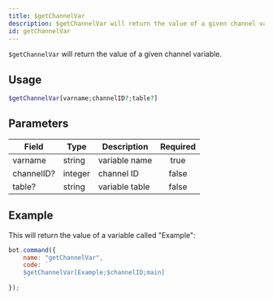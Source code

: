 ```yaml
---
title: $getChannelVar
description: $getChannelVar will return the value of a given channel variable.
id: getChannelVar
---
```


`$getChannelVar` will return the value of a given channel variable.

## Usage

```php
$getChannelVar[varname;channelID?;table?]
```

## Parameters

| Field      | Type    | Description    | Required |
|------------|---------|----------------|:--------:|
| varname    | string  | variable name  |   true   |
| channelID? | integer | channel ID     |  false   |
| table?     | string  | variable table |  false   |

## Example

This will return the value of a variable called "Example":

```javascript
bot.command({
    name: "getChannelVar",
    code: `
    $getChannelVar[Example;$channelID;main]
    `
});
```